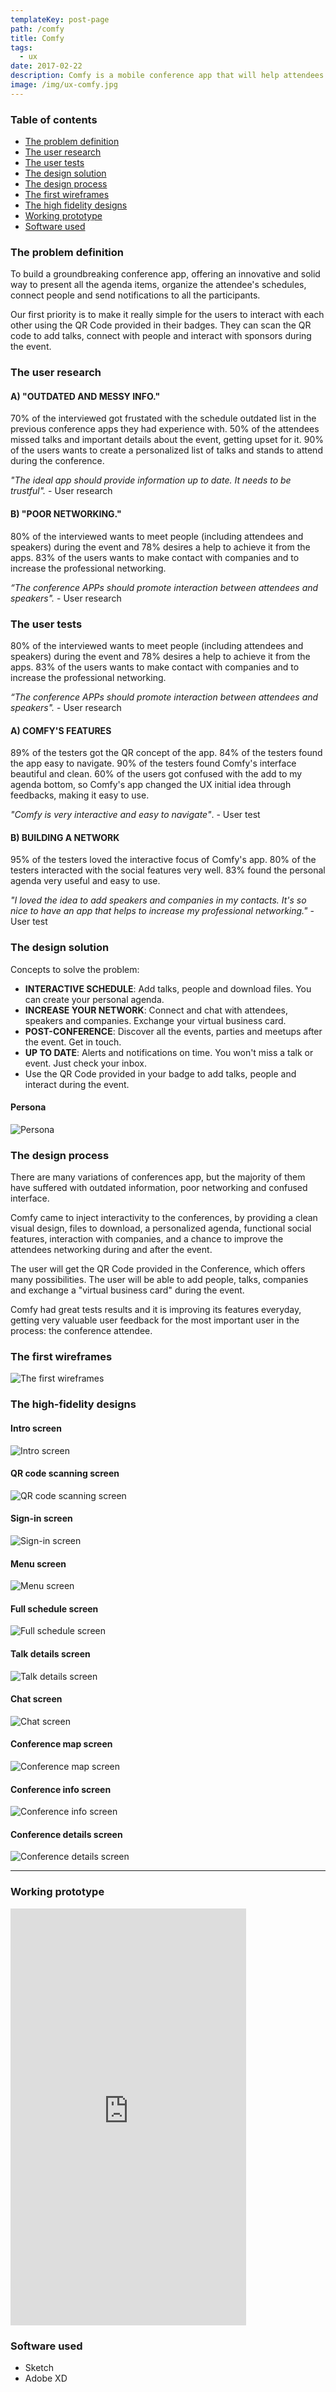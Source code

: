```yaml
---
templateKey: post-page
path: /comfy
title: Comfy
tags:
  - ux
date: 2017-02-22
description: Comfy is a mobile conference app that will help attendees to make the most of their experience during the event, developed as my final project at General Assembly's UX course. 
image: /img/ux-comfy.jpg
---
```


### Table of contents

- [The problem definition](#the-problem-definition)
- [The user research](#the-user-research)
- [The user tests](#the-user-tests)
- [The design solution](#the-design-solution)
- [The design process](#the-design-process)
- [The first wireframes](#the-first-wireframes)
- [The high fidelity designs](#the-high-fidelity-designs)
- [Working prototype](#working-prototype)
- [Software used](#software-used)

<a id="the-problem-definition"></a>
### The problem definition 

To build a groundbreaking conference app, offering an innovative and solid way to present all the agenda items, organize the attendee's schedules, connect people and send notifications to all the participants.

Our first priority is to make it really simple for the users to interact with each other using the QR Code provided in their badges. They can scan the QR code to add talks, connect with people and interact with sponsors during the event. 

<a id="the-user-research"></a>
### The user research

#### A) "OUTDATED AND MESSY INFO."

70% of the interviewed got frustated with the schedule outdated list in the previous conference apps they had experience with. 50% of the attendees missed talks and important details about the event, getting upset for it. 90% of the users wants to create a personalized list of talks and stands to attend during the conference.

*"The ideal app should provide information up to date. It needs to be trustful".* - User research

#### B) "POOR NETWORKING."

80% of the interviewed wants to meet people (including attendees and speakers) during the event and 78% desires a help to achieve it from the apps. 83% of the users wants to make contact with companies and to increase the professional networking.

*“The conference APPs should promote interaction between attendees and speakers".* - User research

<a id="the-user-tests"></a>
### The user tests

80% of the interviewed wants to meet people (including attendees and speakers) during the event and 78% desires a help to achieve it from the apps. 83% of the users wants to make contact with companies and to increase the professional networking.

*“The conference APPs should promote interaction between attendees and speakers".* - User research

#### A) COMFY'S FEATURES

89% of the testers got the QR concept of the app. 84% of the testers found the app easy to navigate. 90% of the testers found Comfy's interface beautiful and clean. 60% of the users got confused with the add to my agenda bottom, so Comfy's app changed the UX initial idea through feedbacks, making it easy to use.

*"Comfy is very interactive and easy to navigate"*. - User test

#### B) BUILDING A NETWORK

95% of the testers loved the interactive focus of Comfy's app. 80% of the testers interacted with the social features very well. 83% found the personal agenda very useful and easy to use.

*"I loved the idea to add speakers and companies in my contacts. It's so nice to have an app that helps to increase my professional networking."* - User test

<a id="the-design-solution"></a>
### The design solution

Concepts to solve the problem:

- **INTERACTIVE SCHEDULE**: Add talks, people and download files. You can create your personal agenda.
- **INCREASE YOUR NETWORK**: Connect and chat with attendees, speakers and companies. Exchange your virtual business card.
- **POST-CONFERENCE**: Discover all the events, parties and meetups after the event. Get in touch.
- **UP TO DATE**: Alerts and notifications on time. You won't miss a talk or event. Just check your inbox.
- Use the QR Code provided in your badge to add talks, people and interact during the event. 

#### Persona
![Persona](https://farm4.staticflickr.com/3695/32465487433_94bd4ac708_h.jpg)

<a id="the-design-process"></a>
### The design process

There are many variations of conferences app, but the majority of them have suffered with outdated information, poor networking and confused interface. 

Comfy came to inject interactivity to the conferences, by providing a clean visual design, files to download, a personalized agenda, functional social features, interaction with companies, and a chance to improve the attendees networking during and after the event. 

The user will get the QR Code provided in the Conference, which offers many possibilities. The user will be able to add people, talks, companies and exchange a "virtual business card" during the event.

Comfy had great tests results and it is improving its features everyday, getting very valuable user feedback for the most important user in the process: the conference attendee.

<a id="the-first-wireframes"></a>
### The first wireframes

![The first wireframes](https://farm5.staticflickr.com/4391/36853338945_8afacc458d_h.jpg)

<a id="the-high-fidelity-designs"></a>
### The high-fidelity designs

#### Intro screen 
![Intro screen](https://farm3.staticflickr.com/2845/33279997545_750647e913_h.jpg)

#### QR code scanning screen
![QR code scanning screen](https://farm3.staticflickr.com/2857/33279997445_11a290e286_h.jpg)

#### Sign-in screen
![Sign-in screen](https://farm1.staticflickr.com/616/33279997365_cb07617c5c_h.jpg)

#### Menu screen
![Menu screen](https://farm4.staticflickr.com/3871/33279997325_702d592cfb_h.jpg)

#### Full schedule screen
![Full schedule screen](https://farm4.staticflickr.com/3854/33124241062_74a77015e5_h.jpg)

#### Talk details screen
![Talk details screen](https://farm4.staticflickr.com/3923/33124241012_b151d30e23_h.jpg)

#### Chat screen
![Chat screen](https://farm1.staticflickr.com/631/33124240922_e4c64b5dcf_h.jpg)

#### Conference map screen
![Conference map screen](https://farm3.staticflickr.com/2833/33279997185_f310d6b4f0_h.jpg)

#### Conference info screen
![Conference info screen](https://farm4.staticflickr.com/3835/33279997095_951eeee9ee_h.jpg)

#### Conference details screen
![Conference details screen](https://farm1.staticflickr.com/676/33279997035_2c3d6df30c_h.jpg)

---

<a id="working-prototype"></a>
### Working prototype
<iframe width="377" height="667" src="https://xd.adobe.com/embed/4e5e4f89-409f-4b60-bfd0-207b5e36b823/" frameborder="0" allowfullscreen></iframe>

<a id="software-used"></a>
### Software used
- Sketch
- Adobe XD
